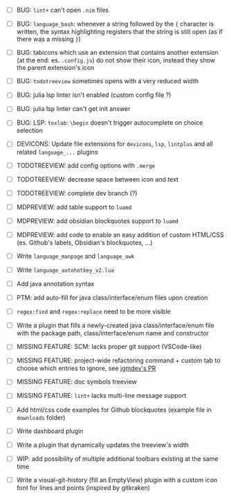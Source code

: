 
- [ ] BUG: `lint+` can't open `.nim` files
- [ ] BUG: `language_bash`: whenever a string followed by the `{` character is written, the syntax highlighting registers that the string is still open (as if there was a missing `}`)
- [ ] BUG: tabicons which use an extension that contains another extension (at the end: es. `.config.js`) do not show their icon, instead they show the parent extension's icon
- [ ] BUG: `todotreeview` sometimes opens with a very reduced width
- [ ] BUG: julia lsp linter isn't enabled (custom config file ?)
- [ ] BUG: julia lsp linter can't get init answer
- [ ] BUG: LSP: `texlab`: `\begin` doesn't trigger autocomplete on choice selection

- [ ] DEVICONS: Update file extensions for `devicons`, `lsp`, `lintplus` and all related `language_...` plugins
- [ ] TODOTREEVIEW: add config options with `.merge`
- [ ] TODOTREEVIEW: decrease space between icon and text
- [ ] TODOTREEVIEW: complete dev branch (?)
- [ ] MDPREVIEW: add table support to `luamd`
- [ ] MDPREVIEW: add obsidian blockquotes support to `luamd`
- [ ] MDPREVIEW: add code to enable an easy addition of custom HTML/CSS (es. Github's labels, Obsidian's blockquotes, ...)
- [ ] Write `language_manpage` and `language_awk`
- [ ] Write `language_autohotkey_v2.lua`
- [ ] Add java annotation syntax
- [ ] PTM: add auto-fill for java class/interface/enum files upon creation
- [ ] `regex:find` and `regex:replace` need to be more visible
- [ ] Write a plugin that fills a newly-created java class/interface/enum file with the package path, class/interface/enum name and constructor
- [ ] MISSING FEATURE: SCM: lacks proper git support (VSCode-like)
- [ ] MISSING FEATURE: project-wide refactoring command + custom tab to choose which entries to ignore, see [jgmdev's PR](https://github.com/pragtical/pragtical/pull/48)
- [ ] MISSING FEATURE: doc symbols treeview
- [ ] MISSING FEATURE: `lint+` lacks multi-line message support
- [ ] Add html/css code examples for Github blockquotes (example file in `downloads` folder)
- [ ] Write dashboard plugin
- [ ] Write a plugin that dynamically updates the treeview's width
- [ ] WIP: add possibility of multiple additional toolbars existing at the same time
- [ ] Write a visual-git-history (fill an EmptyView) plugin with a custom icon font for lines and points (inspired by gitkraken)

